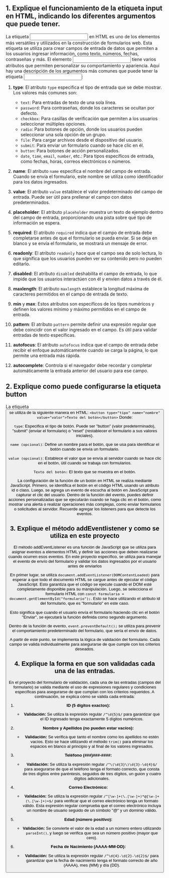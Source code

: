 ## 1. Explique el funcionamiento de la etiqueta input en HTML, indicando los diferentes argumentos que puede tener.

La etiqueta <input> en HTML es uno de los elementos más versátiles y utilizados en la construcción de formularios web. Esta etiqueta se utiliza para crear campos de entrada de datos que permiten a los usuarios ingresar información, como texto, números, fechas, contraseñas y más. El elemento <input> tiene varios atributos que permiten personalizar su comportamiento y apariencia. Aquí hay una descripción de los argumentos más comunes que puede tener la etiqueta <input>:

1. **type**: El atributo `type` especifica el tipo de entrada que se debe mostrar. Los valores más comunes son:
   - `text`: Para entradas de texto de una sola línea.
   - `password`: Para contraseñas, donde los caracteres se ocultan por defecto.
   - `checkbox`: Para casillas de verificación que permiten a los usuarios seleccionar múltiples opciones.
   - `radio`: Para botones de opción, donde los usuarios pueden seleccionar una sola opción de un grupo.
   - `file`: Para cargar archivos desde el dispositivo del usuario.
   - `submit`: Para enviar un formulario cuando se hace clic en él.
   - `button`: Para botones de acción personalizados.
   - `date`, `time`, `email`, `number`, etc.: Para tipos específicos de entrada, como fechas, horas, correos electrónicos o números.

2. **name**: El atributo `name` especifica el nombre del campo de entrada. Cuando se envía el formulario, este nombre se utiliza como identificador para los datos ingresados.

3. **value**: El atributo `value` establece el valor predeterminado del campo de entrada. Puede ser útil para prellenar el campo con datos predeterminados.

4. **placeholder**: El atributo `placeholder` muestra un texto de ejemplo dentro del campo de entrada, proporcionando una pista sobre qué tipo de información se espera.

5. **required**: El atributo `required` indica que el campo de entrada debe completarse antes de que el formulario se pueda enviar. Si se deja en blanco y se envía el formulario, se mostrará un mensaje de error.

6. **readonly**: El atributo `readonly` hace que el campo sea de solo lectura, lo que significa que los usuarios pueden ver su contenido pero no pueden editarlo.

7. **disabled**: El atributo `disabled` deshabilita el campo de entrada, lo que impide que los usuarios interactúen con él y envíen datos a través de él.

8. **maxlength**: El atributo `maxlength` establece la longitud máxima de caracteres permitidos en el campo de entrada de texto.

9. **min** y **max**: Estos atributos son específicos de los tipos numéricos y definen los valores mínimo y máximo permitidos en el campo de entrada.

10. **pattern**: El atributo `pattern` permite definir una expresión regular que debe coincidir con el valor ingresado en el campo. Es útil para validar entradas de texto específicas.

11. **autofocus**: El atributo `autofocus` indica que el campo de entrada debe recibir el enfoque automáticamente cuando se carga la página, lo que permite una entrada más rápida.

12. **autocomplete**: Controla si el navegador debe recordar y completar automáticamente la entrada anterior del usuario para ese campo.




## 2. Explique como puede configurarse la etiqueta button

La etiqueta <button> se utiliza de la siguiente manera en HTML:
`<button type="tipo" name="nombre" value="valor">Texto del botón</button>`
Donde:

`type`: Especifica el tipo de botón. Puede ser "button" (valor predeterminado), "submit" (enviar el formulario) o "reset" (restablecer el formulario a sus valores iniciales).

`name (opcional)`: Define un nombre para el botón, que se usa para identificar el botón cuando se envía un formulario.

`value (opcional)`: Establece el valor que se envía al servidor cuando se hace clic en el botón, útil cuando se trabaja con formularios.

`Texto del botón:` El texto que se muestra en el botón.


La configuración de la función de un botón en HTML se realiza mediante JavaScript. Primero, se identifica el botón en el código HTML usando un atributo id o class. Luego, se agrega un evento de escucha al botón en JavaScript para capturar el clic del usuario. Dentro de la función del evento, puedes definir acciones personalizadas que se ejecutarán cuando se haga clic en el botón, como mostrar una alerta o realizar operaciones más complejas, como enviar formularios o solicitudes al servidor. Recuerde agregar los listeners para que detecte los eventos.

## 3. Explique el método addEventlistener y como se utiliza en este proyecto

El método addEventListener es una función de JavaScript que se utiliza para asignar eventos a elementos HTML y definir las acciones que deben realizarse cuando ocurren esos eventos. En este proyecto específico, se utiliza para manejar el evento de envío del formulario y validar los datos ingresados por el usuario antes de enviarlos 

En primer lugar, se utiliza `document.addEventListener(DOMContentLoaded)` para esperar a que todo el documento HTML se cargue antes de ejecutar el código JavaScript. Esto garantiza que el código se ejecute cuando el DOM esté completamente disponible para su manipulación.
Luego, se selecciona el formulario HTML con `const formulario = document.getElementById("formulario");`. Esto se hace utilizando el atributo id del formulario, que es "formulario" en este caso.

Esto significa que cuando el usuario envía el formulario haciendo clic en el botón "Enviar", se ejecutará la función definida como segundo argumento.

Dentro de la función de evento, `event.preventDefault();` se utiliza para prevenir el comportamiento predeterminado del formulario, que sería el envío de datos.

A partir de este punto, se implementa la lógica de validación del formulario. Cada campo se valida individualmente para asegurarse de que cumple con los criterios deseados.

## 4. Explique la forma en que son validadas cada una de las entradas.

En el proyecto del formulario de validación, cada una de las entradas (campos del formulario) se valida mediante el uso de expresiones regulares y condiciones específicas para asegurarse de que cumplan con los criterios requeridos. A continuación, se explica cómo se valida cada entrada:

1. **ID (5 dígitos exactos):**

   - **Validación:** Se utiliza la expresión regular `/^\d{5}$/` para garantizar que el ID ingresado tenga exactamente 5 dígitos numéricos.

2. **Nombre y Apellidos (no pueden estar vacíos):**

   - **Validación:** Se verifica que tanto el nombre como los apellidos no estén vacíos. Esto se hace utilizando el método `trim()` para eliminar los espacios en blanco al principio y al final de los valores ingresados.

3. **Teléfono (###)###-####:**

   - **Validación:** Se utiliza la expresión regular `/^\(\d{3}\)\d{3}-\d{4}$/` para asegurarse de que el teléfono tenga el formato correcto, que consta de tres dígitos entre paréntesis, seguidos de tres dígitos, un guion y cuatro dígitos adicionales.

4. **Correo Electrónico:**

   - **Validación:** Se utiliza la expresión regular `/^[\w-]+(\.[\w-]+)*@[\w-]+(\.[\w-]+)+$/` para verificar que el correo electrónico tenga un formato válido. Esta expresión regular comprueba que el correo electrónico incluya un nombre de usuario seguido de un símbolo "@" y un dominio válido.

5. **Edad (número positivo):**

   - **Validación:** Se convierte el valor de la edad a un número entero utilizando `parseInt()`, y luego se verifica que sea un número positivo (mayor que cero).

6. **Fecha de Nacimiento (AAAA-MM-DD):**

   - **Validación:** Se utiliza la expresión regular `/^\d{4}-\d{2}-\d{2}$/` para garantizar que la fecha de nacimiento tenga el formato correcto de año (AAAA), mes (MM) y día (DD).

